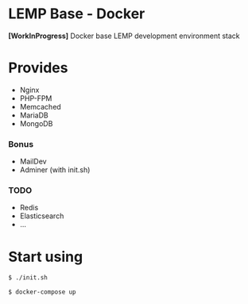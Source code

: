 # LEMP Base - Docker

**[WorkInProgress]** Docker base LEMP development environment stack

# Provides

* Nginx
* PHP-FPM
* Memcached
* MariaDB
* MongoDB

### Bonus

* MailDev
* Adminer (with init.sh)

### TODO

* Redis
* Elasticsearch
* ...

# Start using

```sh
$ ./init.sh
```

```sh
$ docker-compose up
```
